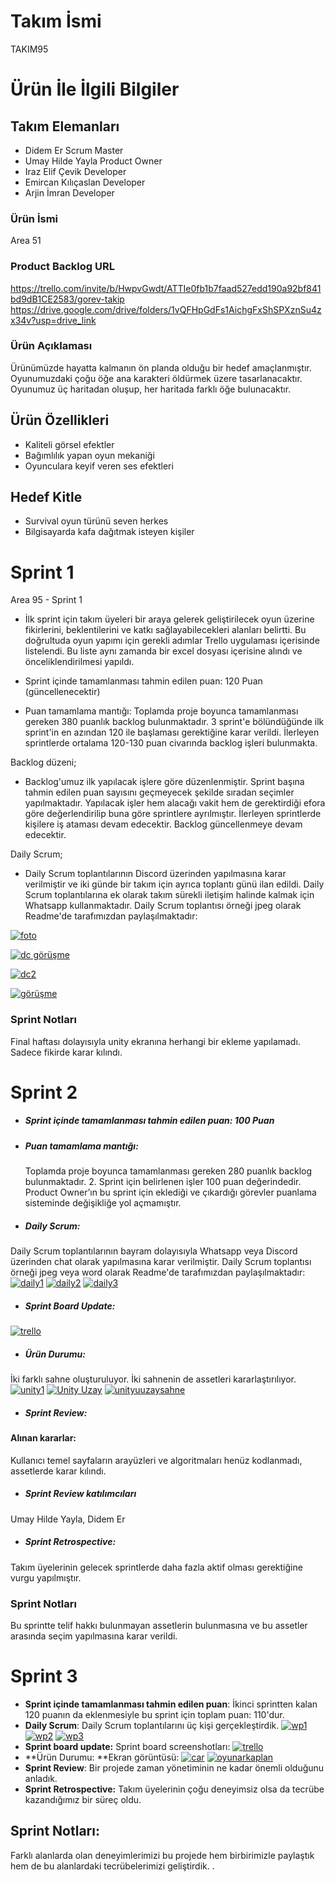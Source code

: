 # Takım İsmi
TAKIM95
# Ürün İle İlgili Bilgiler
## Takım Elemanları
- Didem Er Scrum Master 
- Umay Hilde Yayla Product Owner
- Iraz Elif Çevik Developer
- Emircan Kılıçaslan Developer
- Arjin İmran Developer
### Ürün İsmi
Area 51
### Product Backlog URL
https://trello.com/invite/b/HwpvGwdt/ATTIe0fb1b7faad527edd190a92bf841bd9dB1CE2583/gorev-takip 
https://drive.google.com/drive/folders/1vQFHpGdFs1AichgFxShSPXznSu4zx34v?usp=drive_link 
### Ürün Açıklaması
Ürünümüzde hayatta kalmanın ön planda olduğu bir hedef amaçlanmıştır. Oyunumuzdaki çoğu öğe ana karakteri öldürmek üzere tasarlanacaktır. Oyunumuz üç haritadan oluşup, her haritada farklı öğe bulunacaktır.


## Ürün Özellikleri
- Kaliteli görsel efektler
- Bağımlılık yapan oyun mekaniği
- Oyunculara keyif veren ses efektleri


## Hedef Kitle
- Survival oyun türünü seven herkes
- Bilgisayarda kafa dağıtmak isteyen kişiler

# Sprint 1
Area 95 - Sprint 1

- İlk sprint için takım üyeleri bir araya gelerek geliştirilecek oyun üzerine fikirlerini, beklentilerini ve katkı sağlayabilecekleri alanları belirtti. Bu doğrultuda oyun yapımı için gerekli adımlar Trello uygulaması içerisinde listelendi. Bu liste aynı zamanda bir excel dosyası içerisine alındı ve önceliklendirilmesi yapıldı. 

- Sprint içinde tamamlanması tahmin edilen puan: 120 Puan (güncellenecektir)

- Puan tamamlama mantığı: Toplamda proje boyunca tamamlanması gereken 380 puanlık backlog bulunmaktadır. 3 sprint'e bölündüğünde ilk sprint'in en azından 120 ile başlaması gerektiğine karar verildi. İlerleyen sprintlerde ortalama 120-130 puan civarında backlog işleri bulunmakta. 

Backlog düzeni; 
- Backlog'umuz ilk yapılacak işlere göre düzenlenmiştir. Sprint başına tahmin edilen puan sayısını geçmeyecek şekilde sıradan seçimler yapılmaktadır. Yapılacak işler hem alacağı vakit hem de gerektirdiği efora göre değerlendirilip buna göre sprintlere ayrılmıştır. İlerleyen sprintlerde kişilere iş ataması devam edecektir. Backlog güncellenmeye devam edecektir.
  
Daily Scrum; 
- Daily Scrum toplantılarının Discord üzerinden yapılmasına karar verilmiştir ve iki günde bir takım için ayrıca toplantı günü ilan edildi. Daily Scrum toplantılarına ek olarak takım sürekli iletişim halinde kalmak için Whatsapp kullanmaktadır. Daily Scrum toplantısı örneği jpeg olarak Readme'de tarafımızdan paylaşılmaktadır: 

[![foto](https://resimlink.com/o4i8-HZ "foto")](http://resimlink.com/o4i8-HZ "foto")

[![dc görüşme](dc "dc görüşme")](http://resimlink.com/wShrRn "dc görüşme")

[![dc2](görüşme "dc2")](http://resimlink.com/DyoGjUlSL "dc2")

[![görüşme](wp "görüşme")](http://resimlink.com/lJxFXdhpR_AO "görüşme")
### Sprint Notları
Final haftası dolayısıyla unity ekranına herhangi bir ekleme yapılamadı. Sadece fikirde karar kılındı.


# Sprint 2

 - ##### Sprint içinde tamamlanması tahmin edilen puan: 100 Puan
 - ##### Puan tamamlama mantığı:
   Toplamda proje boyunca tamamlanması gereken 280 puanlık backlog bulunmaktadır. 2. Sprint için belirlenen işler 100 puan değerindedir. Product Owner’ın bu sprint için eklediği ve çıkardığı görevler puanlama sisteminde değişikliğe yol açmamıştır.
   
 - ##### Daily Scrum: 
 Daily Scrum toplantılarının bayram dolayısıyla Whatsapp veya Discord üzerinden chat olarak yapılmasına karar verilmiştir. Daily Scrum toplantısı örneği jpeg veya word olarak Readme'de tarafımızdan paylaşılmaktadır:
[![daily1](. "daily1")](https://r.resimlink.com/0gjmUlfQC.png "daily1")
[![daily2](. "daily2")](https://r.resimlink.com/JYCvlXMHSO.png "daily2")
[![daily3](. "daily3")](https://r.resimlink.com/zVfQpKMk8.png "daily3")
- ##### Sprint Board Update: 
[![trello](. "trello")](https://r.resimlink.com/20tQq.png "trello")


- ##### Ürün Durumu: 
İki farklı sahne oluşturuluyor. İki sahnenin de assetleri kararlaştırılıyor.
[![unity1](. "unity1")](https://r.resimlink.com/8wT1DNRgsZI.png "unity1")
[![Unity Uzay](. "Unity Uzay")](https://r.resimlink.com/hSfp8BT6al.png "Unity Uzay")
[![unityuuzaysahne](. "unityuuzaysahne")](https://r.resimlink.com/_N1zcB-DfiV.png "unityuuzaysahne")


- ##### Sprint Review:
#### Alınan kararlar:
Kullanıcı temel sayfaların arayüzleri ve algoritmaları henüz kodlanmadı, assetlerde karar kılındı.
- ##### Sprint Review katılımcıları 
 Umay Hilde Yayla, Didem Er
- ##### Sprint Retrospective:
Takım üyelerinin gelecek sprintlerde daha fazla aktif olması gerektiğine vurgu yapılmıştır.
### Sprint Notları
Bu sprintte telif hakkı bulunmayan assetlerin bulunmasına ve bu assetler arasında seçim yapılmasına karar verildi. 
# Sprint 3
- **Sprint içinde tamamlanması tahmin edilen puan**: İkinci sprintten kalan 120 puanın da eklenmesiyle bu sprint için toplam puan: 110'dur.
- **Daily Scrum**: Daily Scrum toplantılarını üç kişi gerçekleştirdik. 
[![wp1](. "wp1")](https://r.resimlink.com/4ed_EfA.jpeg "wp1") [![wp2](. "wp2")](https://r.resimlink.com/5XckC.jpeg "wp2") [![wp3](. "wp3")](https://r.resimlink.com/E9YMiWGu.jpeg "wp3")
- **Sprint board update:** Sprint board screenshotları:
[![trello](. "trello")](https://r.resimlink.com/s65hoMZd7.png "trello")
- **Ürün Durumu: **Ekran görüntüsü:
[![car](. "car")](https://r.resimlink.com/Mp8NqSawixWz.jpeg "car") [![oyunarkaplan](. "oyunarkaplan")](https://r.resimlink.com/U0d2abTDf76N.jpeg "oyunarkaplan")
- **Sprint Review**: Bir projede zaman yönetiminin ne kadar önemli olduğunu anladık. 
- **Sprint Retrospective:** Takım üyelerinin çoğu deneyimsiz olsa da tecrübe kazandığımız bir süreç oldu. 
## Sprint Notları:
Farklı alanlarda olan deneyimlerimizi bu projede hem birbirimizle paylaştık hem de bu alanlardaki tecrübelerimizi geliştirdik. . 

